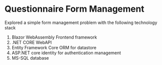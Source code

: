 # Questionnaire Form Management

Explored a simple form management problem with the following technology stack

1. Blazor WebAssembly Frontend framework
2. .NET CORE WebAPI
3. Entity Framework Core ORM for datastore
4. ASP.NET core identity for authentication management
5. MS-SQL database
